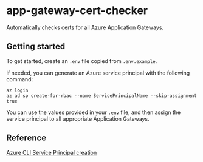 # app-gateway-cert-checker

Automatically checks certs for all Azure Application Gateways.

## Getting started

To get started, create an `.env` file copied from `.env.example`.

If needed, you can generate an Azure service principal with the following command:

```
az login
az ad sp create-for-rbac --name ServicePrincipalName --skip-assignment true
```

You can use the values provided in your `.env` file, and then assign the service principal
to all appropriate Application Gateways.

## Reference

[Azure CLI Service Principal creation](https://docs.microsoft.com/en-us/cli/azure/ad/sp?view=azure-cli-latest#az_ad_sp_create_for_rbac)
